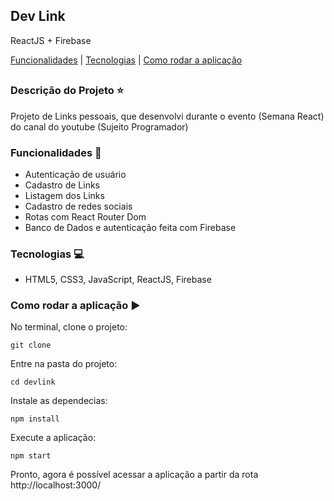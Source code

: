 ## Dev Link
ReactJS + Firebase

[Funcionalidades](#funcionalidades-checkered_flag) | [Tecnologias](#tecnologias-computer) | [Como rodar a aplicação](#como-rodar-a-aplicação-arrow_forward)
##

### Descrição do Projeto :star:

Projeto de Links pessoais, que desenvolvi durante o evento (Semana React) do canal do youtube (Sujeito Programador)

### Funcionalidades :checkered_flag:

- Autenticação de usuário
- Cadastro de Links
- Listagem dos Links
- Cadastro de redes sociais
- Rotas com React Router Dom
- Banco de Dados e autenticação feita com Firebase

### Tecnologias :computer:

- HTML5, CSS3, JavaScript, ReactJS, Firebase

### Como rodar a aplicação :arrow_forward:

No terminal, clone o projeto: 

```
git clone 
```

Entre na pasta do projeto:  

```
cd devlink
```

Instale as dependecias:

```
npm install
```

Execute a aplicação:

```
npm start
```

Pronto, agora é possível acessar a aplicação a partir da rota http://localhost:3000/ 
